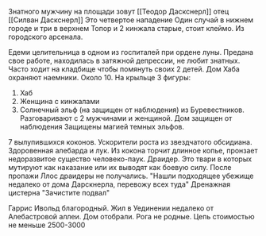 Знатного мужчину на площади зовут [[Теодор Даскснерл]] отец [[Силван Даскснерл]]
Это четвертое нападение
Один случай в нижнем городе и три в верхнем
Топор и 2 кинжала старые, стоит клеймо. Из городского арсенала.

Едеми целительница в одном из госпиталей при ордене луны. Предана свое работе, находилась в затяжной депрессии, не любит знатных. Часто ходит на кладбище чтобы помянуть своих 2 детей. 
Дом Хаба охраняют наемники. Около 10. На крыльце 3 фигуры: 
1. Хаб
2. Женщина с кинжалами
3. Солнечный эльф (на защищен от наблюдения)
   из Буревестников.
Разговаривают с 2 мужчинами и женщиной. Дом защищен от наблюдения
Защищены магией темных эльфов. 

7 вылупившихся коконов. Ускорители роста из звездчатого обсидиана. Здоровенная алебарда и лук. Из кокона торчит длинное копье, пронзает недоразвитое существо человеко-паук.  Драидер. Это твари в которых мутируют как наказание или их выводят как боевую силу. После пропажи Ллос драидеры не получались. 
"Нашли подходящее убежище недалеко от дома Дарскнерла, перевожу всех туда"
Дренажная цистерна 
"Зачистите подвал"

Гаррис Ивольд благородный. Жил в Уединении недалеко от Алебастровой аллеи. Дом отобрали. Рога не родные.
Цепь стоимостью не меньше 2500-3000

